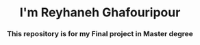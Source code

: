 <h1 align="center"> I'm Reyhaneh Ghafouripour</h1>
	
<h3 align="center">This repository is for my Final project in Master degree </h3>


